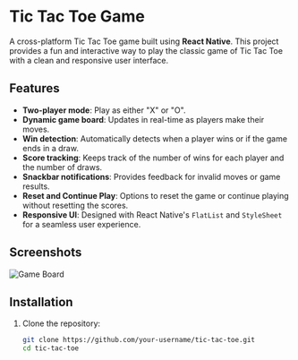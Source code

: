 # Tic Tac Toe Game

A cross-platform Tic Tac Toe game built using **React Native**. This project provides a fun and interactive way to play the classic game of Tic Tac Toe with a clean and responsive user interface.

## Features

- **Two-player mode**: Play as either "X" or "O".
- **Dynamic game board**: Updates in real-time as players make their moves.
- **Win detection**: Automatically detects when a player wins or if the game ends in a draw.
- **Score tracking**: Keeps track of the number of wins for each player and the number of draws.
- **Snackbar notifications**: Provides feedback for invalid moves or game results.
- **Reset and Continue Play**: Options to reset the game or continue playing without resetting the scores.
- **Responsive UI**: Designed with React Native's `FlatList` and `StyleSheet` for a seamless user experience.

## Screenshots

![Game Board](./assets/screenshot.png)  


## Installation

1. Clone the repository:
   ```bash
   git clone https://github.com/your-username/tic-tac-toe.git
   cd tic-tac-toe
